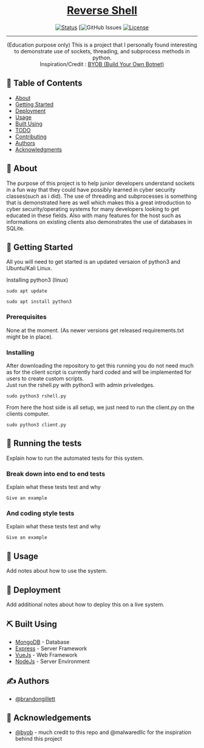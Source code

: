 <p align="center">
  <a href="" rel="noopener">
</p>

<h1 align="center">Reverse Shell</h1>

<div align="center">

  [![Status](https://img.shields.io/badge/status-active-success.svg)]() 
  [![GitHub Issues](https://img.shields.io/bitbucket/issues/brandongillett/ReverseShel?style=social)
  [![License](https://img.shields.io/badge/license-MIT-blue.svg)](/LICENSE)

</div>

---

<p align="center"> (Education purpose only) This is a project that I personally found interesting to demonstrate use of sockets, threading, and subprocess methods in python. 
    <br> 
Inspiration/Credit : <a href="https://github.com/malwaredllc/byob">BYOB (Build Your Own Botnet)</a>
</p>

## 📝 Table of Contents
- [About](#about)
- [Getting Started](#getting_started)
- [Deployment](#deployment)
- [Usage](#usage)
- [Built Using](#built_using)
- [TODO](../TODO.md)
- [Contributing](../CONTRIBUTING.md)
- [Authors](#authors)
- [Acknowledgments](#acknowledgement)

## 🧐 About <a name = "about"></a>
The purpose of this project is to help junior developers understand sockets in a fun way that they could have possibly learned in cyber security classes(such as i did). The use of threading and subprocesses is something that is demonstrated here as well which makes this a great introduction to cyber security/operating systems for many developers looking to get educated in these fields. Also with many features for the host such as informations on existing clients also demonstrates the use of databases in SQLite.
## 🏁 Getting Started <a name = "getting_started"></a>
All you will need to get started is an updated versaion of python3 and Ubuntu/Kali Linux.

Installing python3 (linux)

```
sudo apt update

sudo apt install python3
```

### Prerequisites
None at the moment. (As newer versions get released requirements.txt might be in place).

### Installing
After downloading the repository to get this running you do not need much as for the client script is currently hard coded and will be implemented for users to create custom scripts.  
Just run the rshell.py with python3 with admin priveledges.

```
sudo python3 rshell.py
```

From here the host side is all setup, we just need to run the client.py on the clients computer.

```
sudo python3 client.py
```


## 🔧 Running the tests <a name = "tests"></a>
Explain how to run the automated tests for this system.

### Break down into end to end tests
Explain what these tests test and why

```
Give an example
```

### And coding style tests
Explain what these tests test and why

```
Give an example
```

## 🎈 Usage <a name="usage"></a>
Add notes about how to use the system.

## 🚀 Deployment <a name = "deployment"></a>
Add additional notes about how to deploy this on a live system.

## ⛏️ Built Using <a name = "built_using"></a>
- [MongoDB](https://www.mongodb.com/) - Database
- [Express](https://expressjs.com/) - Server Framework
- [VueJs](https://vuejs.org/) - Web Framework
- [NodeJs](https://nodejs.org/en/) - Server Environment

## ✍️ Authors <a name = "authors"></a>
- [@brandongillett](https://github.com/brandongillett)

## 🎉 Acknowledgements <a name = "acknowledgement"></a>
- [@byob](https://github.com/malwaredllc/byob) - much credit to this repo and @malwaredllc for the inspiration behind this project
